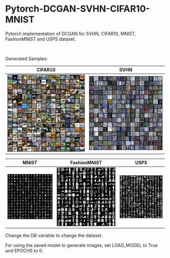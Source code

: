 # Pytorch-DCGAN-SVHN-CIFAR10-MNIST
Pytorch implementation of DCGAN for SVHN, CIFAR10, MNIST, FashionMNIST and USPS dataset.

<br>

Generated Samples:

| CIFAR10 | SVHN |
|:---:|:---:|
| [![FashionMNIST](/results/CIFAR10.png)](/results/CIFAR10.png) | [![USPS](/results/SVHN.png)](/results/SVHN.png) |

| MNIST | FashionMNIST | USPS |
|:---:|:---:|:---:|
| [![MNIST](/results/MNIST.png)](/results/MNIST.png) | [![FashionMNIST](/results/FashionMNIST.png)](/results/FashionMNIST.png) | [![USPS](/results/USPS.png)](/results/USPS.png) |

Change the DB variable to change the dataset.

For using the saved model to generate images, set LOAD_MODEL to True and EPOCHS to 0.
